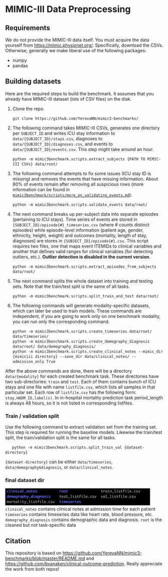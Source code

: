 MIMIC-III Data Preprocessing
=========================




## Requirements

We do not provide the MIMIC-III data itself. You must acquire the data yourself from https://mimic.physionet.org/. Specifically, download the CSVs. Otherwise, generally we make liberal use of the following packages:

- numpy
- pandas


## Building datasets

Here are the required steps to build the benchmark. It assumes that you already have MIMIC-III dataset (lots of CSV files) on the disk.
1. Clone the repo.

       git clone https://github.com/YerevaNN/mimic3-benchmarks/
    
2. The following command takes MIMIC-III CSVs, generates one directory per `SUBJECT_ID` and writes ICU stay information to `data/{SUBJECT_ID}/stays.csv`, diagnoses to `data/{SUBJECT_ID}/diagnoses.csv`, and events to `data/{SUBJECT_ID}/events.csv`. This step might take around an hour.

       python -m mimic3benchmark.scripts.extract_subjects {PATH TO MIMIC-III CSVs} data/root/

3. The following command attempts to fix some issues (ICU stay ID is missing) and removes the events that have missing information. About 80% of events remain after removing all suspicious rows (more information can be found in [`mimic3benchmark/scripts/more_on_validating_events.md`](mimic3benchmark/scripts/more_on_validating_events.md)).

       python -m mimic3benchmark.scripts.validate_events data/root/

4. The next command breaks up per-subject data into separate episodes (pertaining to ICU stays). Time series of events are stored in ```{SUBJECT_ID}/episode{#}_timeseries.csv``` (where # counts distinct episodes) while episode-level information (patient age, gender, ethnicity, height, weight) and outcomes (mortality, length of stay, diagnoses) are stores in ```{SUBJECT_ID}/episode{#}.csv```. This script requires two files, one that maps event ITEMIDs to clinical variables and another that defines valid ranges for clinical variables (for detecting outliers, etc.). **Outlier detection is disabled in the current version**.

       python -m mimic3benchmark.scripts.extract_episodes_from_subjects data/root/

5. The next command splits the whole dataset into training and testing sets. Note that the train/test split is the same of all tasks.

       python -m mimic3benchmark.scripts.split_train_and_test data/root/
	
6. The following commands will generate modality-specific datasets, which can later be used to train models. These commands are independent, if you are going to work only on one benchmark modality, you can run only the corresponding command.

       python -m mimic3benchmark.scripts.create_timeseries data/root/ data/timeseries/
       python -m mimic3benchmark.scripts.create_demography_diagnosis data/root/ data/demography_diagnosis/
       python -m mimic3benchmark.scripts.create_clinical_notes --mimic_dir {mimiciii directory} --save_dir data/clinical_notes/ --admission_only True


After the above commands are done, there will be a directory `data/{modality}` for each created benchmark task.
These directories have two sub-directories: `train` and `test`.
Each of them contains bunch of ICU stays and one file with name `listfile.csv`, which lists all samples in that particular set.
Each row of `listfile.csv` has the following form: `stay,HADM_ID,label(s)`.
In in-hospital mortality prediction task period_length is always 48 hours, so it is not listed in corresponding listfiles.


### Train / validation split

Use the following command to extract validation set from the training set. This step is required for running the baseline models. Likewise the train/test split, the train/validation split is the same for all tasks.

       python -m mimic3benchmark.scripts.split_train_val {dataset-directory}
       
`{dataset-directory}` can be either `data/timeseries`, `data/demography&diagnosis`, or `data/clinical_notes`.

### final dataset dir
![img.png](img.png)
`clinical_notes` contains clinical notes at admission time for each patient
`timeseries` contains timeseries data like heart rate, blood pressure, etc.
`demography_diagnosis` contains demographic data and diagnosis.
`root` is the cleaned but not task-specific data
## Citation

This repository is based on https://github.com/YerevaNN/mimic3-benchmarks/blob/master/README.md and https://github.com/bvanaken/clinical-outcome-prediction. Really appreciate the work from both repos!